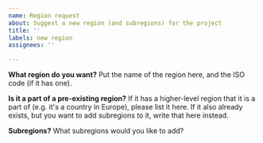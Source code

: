 ```yaml
---
name: Region request
about: Suggest a new region (and subregions) for the project
title: ''
labels: new region
assignees: ''

---
```


**What region do you want?**
Put the name of the region here, and the ISO code (if it has one).

**Is it a part of a pre-existing region?**
If it has a higher-level region that it is a part of (e.g. it's a country in Europe), please list it here.
If it also already exists, but you want to add subregions to it, write that here instead.

**Subregions?**
What subregions would you like to add?
